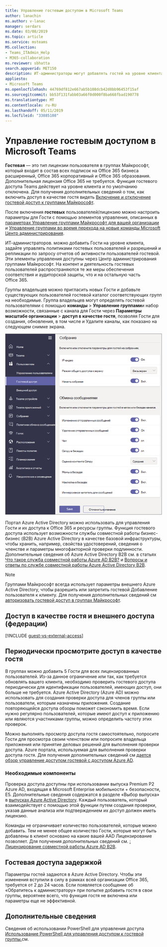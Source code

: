 ```yaml
---
title: Управление гостевым доступом в Microsoft Teams
author: lanachin
ms.author: v-lanac
manager: serdars
ms.date: 03/08/2019
ms.topic: article
ms.service: msteams
MS.collection:
- Teams_ITAdmin_Help
- M365-collaboration
ms.reviewer: sbhatta
search.appverid: MET150
description: ИТ-администраторы могут добавлять гостей на уровне клиента, задавать политики и разрешения для гостевых пользователей и управлять ими, определять, какие пользователи могут приглашать гостей, а также составлять отчеты о деятельности гостевых пользователей.
appliesto:
- Microsoft Teams
ms.openlocfilehash: 44769df812e667ab5b108dcb42d8bb96453f15af
ms.sourcegitcommit: bb53f131fabb03a66f0d000f8ba668fbad190778
ms.translationtype: MT
ms.contentlocale: ru-RU
ms.lasthandoff: 05/11/2019
ms.locfileid: "33885108"
---
```

<a name="manage-guest-access-in-microsoft-teams"></a>Управление гостевым доступом в Microsoft Teams
======================================

**Гостевая** — это тип лицензии пользователя в группах Майкрософт, который входит в состав всех подписок на Office 365 бизнеса расширенный, Office 365 корпоративный и Office 365 образования. Дополнительная лицензия Office 365 не требуется. Функция гостевого доступа Teams действует на уровне клиента и по умолчанию отключена. Для получения дополнительных сведений о том, как включить доступ в качестве гостя видеть [Включение и отключение гостевой доступ к группами Майкрософт](set-up-guests.md).

После включения **гостевых** пользователей/лицензию можно настроить параметры для Гости с помощью элементов управления, описанных в [параметрах Управление группами Майкрософт для вашей организации](enable-features-office-365.md) и [Управление группами во время перехода на новые команды Microsoft Центр администрирования](manage-teams-skypeforbusiness-admin-center.md).     
    
ИТ-администраторов. можно добавить Гости на уровне клиента, задайте управлять политиками гостевых пользователей и разрешений и репликации по запросу отчетов об активности пользователей гостевой. Эти элементы управления доступны через Центр администрирования группами Майкрософт. На контент и деятельность гостевых пользователей распространяются те же меры обеспечения соответствия и аудиторской защиты, что и на остальную часть Office 365.

Группы владельцев можно пригласить новых Гости и добавьте существующих пользователей гостевой каталог соответствующих групп на необходимые. Группа владельцев могут определять гостевой пользователями с помощью **команды** > **Управление группами**и набор возможности, связанные с канала для Гости через **Параметры масштабе организации** > **доступ в качестве гостя**, позволяя Гости для создания, обновления, в том числе и Удалите каналы, как показано на следующем снимке экрана.

![Параметры разрешения гостевой в группах](media/manage-guest-access-image1.png)
  
Портал Azure Active Directory можно использовать для управления Гости и их доступа к Office 365 и ресурсы группы. Функция гостевого доступа использует возможности службы совместной работы бизнес-бизнес (B2B) Azure Active Directory в качестве базовой инфраструктуры, чтобы хранить, например, свойства удостоверений, сведения о членстве и параметры многофакторной проверки подлинности. Дополнительные сведения об Azure Active Directory B2B см. в статьях [Что такое служба совместной работы Azure AD B2B?](https://go.microsoft.com/fwlink/p/?linkid=853011) и [Вопросы и ответы по службе совместной работы Azure Active Directory B2B](https://go.microsoft.com/fwlink/p/?linkid=853020).

> [!NOTE]
> Группами Майкрософт всегда использует параметры внешнего Azure Active Directory, чтобы разрешить или запретить гостевой Добавление пользователя к клиенту. Для получения дополнительных сведений см [авторизовать гостевой доступ в группах Майкрософт](Teams-dependencies.md).
  
## <a name="guest-access-vs-external-access-federation"></a>Доступ в качестве гостя и внешнего доступа (федерации)

[!INCLUDE [guest-vs-external-access](includes/guest-vs-external-access.md)]

## <a name="review-guest-access-periodically"></a>Периодически просмотрите доступ в качестве гостя

В группах можно добавить 5 Гости для всех лицензированных пользователей. Из-за данное ограничение или так, как требуется обновлять вашего клиента, необходимо проверить гостевого доступа периодически для идентификации пользователей, имеющих доступ, они больше не требуется. Azure Active Directory (Azure AD) можно использовать для создания проверки доступа для членов группы или пользователи, которым назначены приложения. Создание повторяющейся доступа обзоры поможет сэкономить время. Если нужно регулярно пользователей, которые имеют доступ к приложению или являются участниками группы, можно определить частоту этих проверок. 

Можно выполнять просмотр доступа гостя самостоятельно, попросите Гости для просмотра своим членством или попросите владельца приложения или принятие деловых решений для выполнения проверки доступа. Azure портала, используемая для выполнения проверки доступа гостя. Для получения дополнительных сведений см [дается обзор управление доступом гостевой с доступом Azure AD](https://docs.microsoft.com/en-us/azure/active-directory/governance/manage-guest-access-with-access-reviews).

###  <a name="prerequisites"></a>Необходимые компоненты

Проверка доступа доступны при использовании выпуска Premium P2 Azure AD, входящая в Microsoft Enterprise мобильности + безопасности, E5. Дополнительные сведения содержатся в разделе «Выбор выпуска» в [выпусках Azure Active Directory](https://docs.microsoft.com/en-us/azure/active-directory/fundamentals/active-directory-whatis). Каждый пользователь, который взаимодействует с помощью этой функции путем создания проверки, указав данные анализа или подтверждением их доступ должен иметь лицензию. 

Команды не ограничивает количество пользователей, которые можно добавить. Тем не менее общее количество Гости, которые могут быть добавлены в клиент основано на какие вашей AAD Лицензирование позволяет. Для получения дополнительных сведений см. [: Лицензирование совместной работы Azure AD B2B](https://docs.microsoft.com/en-us/azure/active-directory/b2b/licensing-guidance).

## <a name="guest-access-latencies"></a>Гостевая доступа задержкой

Параметры гостей задаются в Azure Active Directory. Чтобы эти изменения вступили в силу в рамках всей организации Office 365, требуется от 2 до 24 часов. Если появляется сообщение об «Обратитесь к администратору» при попытке добавить гостя в свои группы, вероятнее всего, что функция гостя не включена или параметры еще не эффективной.

## <a name="more-information"></a>Дополнительные сведения

Сведения об использовании PowerShell для управления доступа [Использование PowerShell для управления доступом к гостевой группы.](guest-access-powershell.md)см.



